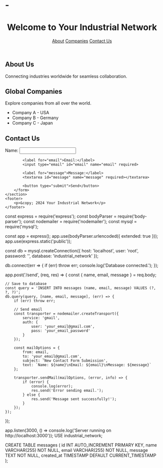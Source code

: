 # -<!DOCTYPE html>
<html lang="en">
<head>
    <meta charset="UTF-8">
    <meta name="viewport" content="width=device-width, initial-scale=1.0">
    <title>Global Industrial Network</title>
    <link rel="stylesheet" href="style.css">
</head>
<body>
    <header>
        <h1>Welcome to Your Industrial Network</h1>
        <nav>
            <a href="#about">About</a>
            <a href="#companies">Companies</a>
            <a href="#contact">Contact Us</a>
        </nav>
    </header>
    <section id="about">
        <h2>About Us</h2>
        <p>Connecting industries worldwide for seamless collaboration.</p>
    </section>
    <section id="companies">
        <h2>Global Companies</h2>
        <p>Explore companies from all over the world.</p>
        <ul>
            <li>Company A - USA</li>
            <li>Company B - Germany</li>
            <li>Company C - Japan</li>
        </ul>
    </section>
    <section id="contact">
        <h2>Contact Us</h2>
        <form id="contact-form">
            <label for="name">Name:</label>
            <input type="text" id="name" name="name" required>
            
            <label for="email">Email:</label>
            <input type="email" id="email" name="email" required>
            
            <label for="message">Message:</label>
            <textarea id="message" name="message" required></textarea>
            
            <button type="submit">Send</button>
        </form>
    </section>
    <footer>
        <p>&copy; 2024 Your Industrial Network</p>
    </footer>
</body>
</html>
const express = require('express');
const bodyParser = require('body-parser');
const nodemailer = require('nodemailer');
const mysql = require('mysql');

const app = express();
app.use(bodyParser.urlencoded({ extended: true }));
app.use(express.static('public'));

const db = mysql.createConnection({
    host: 'localhost',
    user: 'root',
    password: '',
    database: 'industrial_network'
});

db.connect(err => {
    if (err) throw err;
    console.log('Database connected.');
});

app.post('/send', (req, res) => {
    const { name, email, message } = req.body;
    
    // Save to database
    const query = 'INSERT INTO messages (name, email, message) VALUES (?, ?, ?)';
    db.query(query, [name, email, message], (err) => {
        if (err) throw err;

        // Send email
        const transporter = nodemailer.createTransport({
            service: 'gmail',
            auth: {
                user: 'your_email@gmail.com',
                pass: 'your_email_password'
            }
        });

        const mailOptions = {
            from: email,
            to: 'your_email@gmail.com',
            subject: 'New Contact Form Submission',
            text: `Name: ${name}\nEmail: ${email}\nMessage: ${message}`
        };

        transporter.sendMail(mailOptions, (error, info) => {
            if (error) {
                console.log(error);
                res.send('Error sending email.');
            } else {
                res.send('Message sent successfully!');
            }
        });
    });
});

app.listen(3000, () => console.log('Server running on http://localhost:3000'));
USE industrial_network;

CREATE TABLE messages (
    id INT AUTO_INCREMENT PRIMARY KEY,
    name VARCHAR(255) NOT NULL,
    email VARCHAR(255) NOT NULL,
    message TEXT NOT NULL,
    created_at TIMESTAMP DEFAULT CURRENT_TIMESTAMP
);

